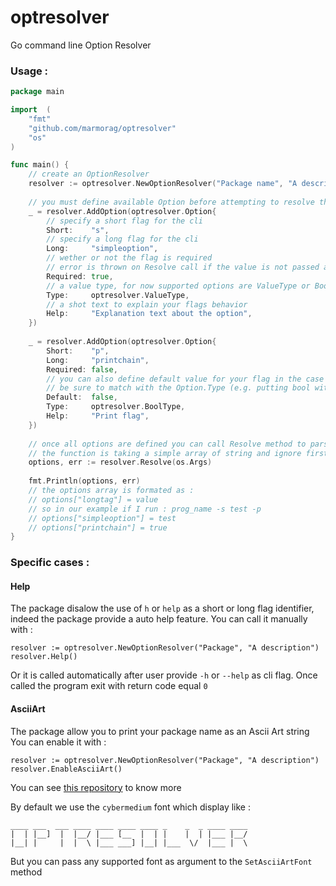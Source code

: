 # optresolver
Go command line Option Resolver

### Usage : 
```go
package main

import 	(
    "fmt"
    "github.com/marmorag/optresolver"
    "os"
)

func main() {
    // create an OptionResolver
    resolver := optresolver.NewOptionResolver("Package name", "A description of what your package is doing")
    
    // you must define available Option before attempting to resolve them
    _ = resolver.AddOption(optresolver.Option{
        // specify a short flag for the cli
    	Short:    "s",
        // specify a long flag for the cli
    	Long:     "simpleoption",
        // wether or not the flag is required
        // error is thrown on Resolve call if the value is not passed and Required is set to true
    	Required: true,
        // a value type, for now supported options are ValueType or BoolType
    	Type:     optresolver.ValueType,
        // a shot text to explain your flags behavior
    	Help:     "Explanation text about the option",
    })
    
    _ = resolver.AddOption(optresolver.Option{
    	Short:    "p",
    	Long:     "printchain",
    	Required: false,
        // you can also define default value for your flag in the case it is not required
        // be sure to match with the Option.Type (e.g. putting bool with BoolType) 
    	Default:  false,    
    	Type:     optresolver.BoolType,
    	Help:     "Print flag",
    })
    
    // once all options are defined you can call Resolve method to parse os args
    // the function is taking a simple array of string and ignore first one, so you can pass anything you want matching the spec
    options, err := resolver.Resolve(os.Args)
    
    fmt.Println(options, err)
    // the options array is formated as :
    // options["longtag"] = value
    // so in our example if I run : prog_name -s test -p
    // options["simpleoption"] = test
    // options["printchain"] = true
}
```

### Specific cases :

#### Help
The package disalow the use of `h` or `help` as a short or long flag identifier, 
indeed the package provide a auto help feature. You can call it manually with :
```
resolver := optresolver.NewOptionResolver("Package", "A description")
resolver.Help()
```

Or it is called automatically after user provide `-h` or `--help` as cli flag.
Once called the program exit with return code equal `0`

#### AsciiArt
The package allow you to print your package name as an Ascii Art string
You can enable it with : 
```
resolver := optresolver.NewOptionResolver("Package", "A description")
resolver.EnableAsciiArt()
```
You can see [this repository](https://github.com/common-nighthawk/go-figure) to know more

By default we use the `cybermedium` font which display like : 

```
____ ___  ___ ____ ____ ____ ____ _    _  _ ____ ____
|  | |__]  |  |__/ |___ [__  |  | |    |  | |___ |__/
|__| |     |  |  \ |___ ___] |__| |___  \/  |___ |  \
```

But you can pass any supported font as argument to the `SetAsciiArtFont` method